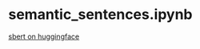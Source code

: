 semantic_sentences.ipynb
========================
[sbert on huggingface](https://huggingface.co/sentence-transformers/paraphrase-xlm-r-multilingual-v1)

